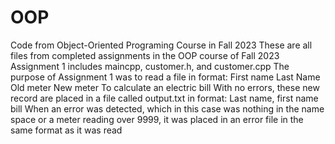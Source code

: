 # OOP
Code from Object-Oriented Programing Course in Fall 2023
These are all files from completed assignments in the OOP course of Fall 2023
Assignment 1 includes maincpp, customer.h, and customer.cpp
The purpose of Assignment 1 was to read a file in format:
First name
Last Name
Old meter
New meter
To calculate an electric bill
With no errors, these new record are placed in a file called output.txt in format:
Last name, first name    bill
When an error was detected, which in this case was nothing in the name space or a meter reading over 9999, it was placed in an error file in the same format as it was read

